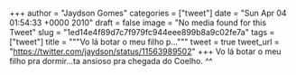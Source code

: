 
+++
author = "Jaydson Gomes"
categories = ["tweet"]
date = "Sun Apr 04 01:54:33 +0000 2010"
draft = false
image = "No media found for this Tweet"
slug = "1ed14e4f89d7c7f979fc944eee899b8a9c02fe7a"
tags = ["tweet"]
title = """Vo lá botar o meu filho p..."""
tweet = true
tweet_url = "https://twitter.com/jaydson/status/11563989502"
+++
Vo lá botar o meu filho pra dormir...ta ansioso pra chegada do Coelho. ^^

